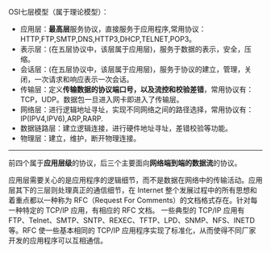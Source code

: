 OSI七层模型（属于理论模型）：
- 应用层：**最高层**服务协议，直接服务于应用程序,常用协议：HTTP,FTP,SMTP,DNS,HTTP3,DHCP,TELNET,POP3。
- 表示层：(在五层协议中，该层属于应用层)，服务于数据的表示，安全，压缩。
- 会话层：(在五层协议中，该层属于应用层)，服务于协议的建立，管理，关闭，一次请求和响应表示一次会话。
- 传输层：定义**传输数据的协议端口号，以及流控和校验差错**，常用协议有：TCP，UDP。数据包一旦进入网卡即进入了传输层。
- 网络层：进行逻辑地址寻址，实现不同网络之间的路径选择，常用协议有：IP(IPV4,IPV6),ARP,RARP.
- 数据链路层：建立逻辑连接，进行硬件地址寻址，差错校验等功能。
- 物理层：建立，维护，断开物理连接。

---

前四个属于**应用层级**的协议，后三个主要面向**网络端到端的数据流**的协议。

应用层需要关心的是应用程序的逻辑细节，而不是数据在网络中的传输活动。应用层其下的三层则处理真正的通信细节，在 Internet 整个发展过程中的所有思想和着重点都以一种称为 RFC（Request For Comments）的文档格式存在。针对每一种特定的 TCP/IP 应用，有相应的 RFC 文档。
一些典型的 TCP/IP 应用有 FTP、Telnet、SMTP、SNTP、REXEC、TFTP、LPD、SNMP、NFS、INETD 等。RFC 使一些基本相同的 TCP/IP 应用程序实现了标准化，从而使得不同厂家开发的应用程序可以互相通信。

